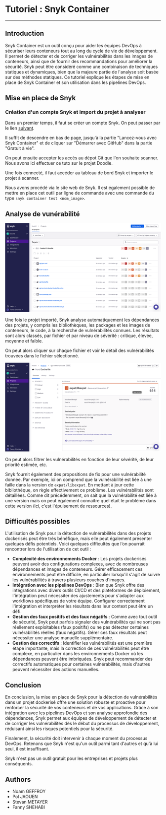 # Tutoriel : Snyk Container

---

## Introduction

Snyk Container est un outil conçu pour aider les équipes DevOps à sécuriser leurs conteneurs tout au long du cycle de vie de développement. Il permet de détecter et de corriger les vulnérabilités dans les images de conteneurs, ainsi que de fournir des recommandations pour améliorer la sécurité. Snyk peut être considéré comme une combinaison de techniques statiques et dynamiques, bien que la majeure partie de l'analyse soit basée sur des méthodes statiques. Ce tutoriel explique les étapes de mise en place de Snyk Container et son utilisation dans les pipelines DevOps.

## Mise en place de Snyk

### Création d'un compte Snyk et import du projet à analyser

Dans un premier temps, il faut se créer un compte Snyk. On peut passer par le lien [suivant](https://snyk.io/fr/product/container-vulnerability-management/?utm_medium=paid-search&utm_source=google&utm_campaign=gs_sn:-brand-ln-french&utm_content=br_ex&utm_term=snyk&gad_source=1&gclid=CjwKCAjwrIixBhBbEiwACEqDJTLjJvBXW1T-IlH6iRA5cVp4S413UrO-ZeFhw0LewDixMSO6TdaXlxoCI5IQAvD_BwE).

Il suffit de descendre en bas de page, jusqu'à la partie "Lancez-vous avec Snyk Container" et de cliquer sur "Démarrer avec GitHub" dans la partie "Gratuit à vie".

On peut ensuite accepter les accès au dépot Git que l'on souhaite scanner. Nous avons ici effectuer ce tuto sur le projet Doodle.

Une fois connecté, il faut accéder au tableau de bord Snyk et importer le projet à scanner.

Nous avons procédé via le site web de Snyk. Il est également possible de mettre en place cet outil par ligne de commande avec une commande du type `snyk container test <nom_image>`.

## Analyse de vunérabilité

![Snyk Dashboard](assets/snyk_dashboard.png)

Une fois le projet importé, Snyk analyse automatiquement les dépendances des projets, y compris les bibliothèques, les packages et les images de conteneurs, le code, à la recherche de vulnérabilités connues. Les résultats sont alors classés, par fichier et par niveau de sévérité : critique, élevée, moyenne et faible.

On peut alors cliquer sur chaque fichier et voir le détail des vulnérabilités trouvées dans le fichier sélectionné.

![Snyk Details](assets/snyk_details.png)

On peut alors filtrer les vulnérabilités en fonction de leur sévérité, de leur priorité estimée, etc.

Snyk fournit également des propositions de fix pour une vulnérabilité donnée. Par exemple, ici on comprend que la vulnérabilité est liée à une faille dans la version de `expat/libexpat`. En mettant à jour cette bibliothèque, on règle effectivement ce problème.
Les vulnérabilités sont détaillées. Comme dit précédemment, on sait que la vulnérabilité est liée à une version mais on peut également connaître quel était le problème dans cette version (ici, c'est l'épuisement de ressources).

## Difficultés possibles

L'utilisation de Snyk pour la détection de vulnérabilités dans des projets dockerisés peut être très bénéfique, mais elle peut également présenter quelques défis potentiels. Voici quelques difficultés que l’on pourrait rencontrer lors de l'utilisation de cet outil :

- **Complexité des environnements Docker** : Les projets dockerisés peuvent avoir des configurations complexes, avec de nombreuses dépendances et images de conteneurs. Gérer efficacement ces environnements peut être difficile, en particulier lorsqu'il s'agit de suivre les vulnérabilités à travers plusieurs couches d'images.
- **Intégration avec les pipelines DevOps** : Bien que Snyk offre des intégrations avec divers outils CI/CD et des plateformes de déploiement, l'intégration peut nécessiter des ajustements pour s'adapter aux workflows spécifiques de votre équipe. Configurer correctement l'intégration et interpréter les résultats dans leur context peut être un défi.
- **Gestion des faux positifs et des faux négatifs** : Comme avec tout outil de sécurité, Snyk peut parfois signaler des vulnérabilités qui ne sont pas réellement exploitables (faux positifs) ou ne pas détecter certaines vulnérabilités réelles (faux négatifs). Gérer ces faux résultats peut nécessiter une analyse manuelle supplémentaire.
- **Gestion des correctifs** : Identifier les vulnérabilités est une première étape importante, mais la correction de ces vulnérabilités peut être complexe, en particulier dans les environnements Docker où les dépendances peuvent être imbriquées. Snyk peut recommander des correctifs automatiques pour certaines vulnérabilités, mais d'autres peuvent nécessiter des actions manuelles.

## Conclusion

En conclusion, la mise en place de Snyk pour la détection de vulnérabilités dans un projet dockerisé offre une solution robuste et proactive pour renforcer la sécurité de vos conteneurs et de vos applications. Grâce à son intégration avec les pipelines DevOps et son analyse approfondie des dépendances, Snyk permet aux équipes de développement de détecter et de corriger les vulnérabilités dès le début du processus de développement, réduisant ainsi les risques potentiels pour la sécurité.

Finalement, la sécurité doit intervenir à chaque moment du processus DevOps. Retenons que Snyk n'est qu'un outil parmi tant d'autres et qu'à lui seul, il est insuffisant.

Snyk n'est pas un outil gratuit pour les entreprises et projets plus conséquents.

## Authors

- Noam GEFFROY
- Pol JAOUEN
- Stevan METAYER
- Fanny SHEHABI
